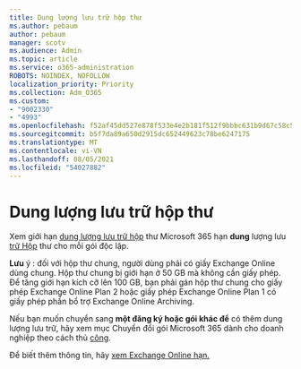 ```yaml
---
title: Dung lượng lưu trữ hộp thư
ms.author: pebaum
author: pebaum
manager: scotv
ms.audience: Admin
ms.topic: article
ms.service: o365-administration
ROBOTS: NOINDEX, NOFOLLOW
localization_priority: Priority
ms.collection: Adm_O365
ms.custom:
- "9002330"
- "4993"
ms.openlocfilehash: f52af45dd527e878f533e4e2b181f512f9bbbc631b9d67c58c5ec1ffcd19ea84
ms.sourcegitcommit: b5f7da89a650d2915dc652449623c78be6247175
ms.translationtype: MT
ms.contentlocale: vi-VN
ms.lasthandoff: 08/05/2021
ms.locfileid: "54027882"
---
```

# <a name="mailbox-storage"></a>Dung lượng lưu trữ hộp thư

Xem giới hạn [dung lượng lưu trữ hộp](https://docs.microsoft.com/office365/servicedescriptions/exchange-online-service-description/exchange-online-limits#mailbox-storage-limits) thư Microsoft 365 hạn **dung** lượng lưu [trữ Hộp](https://docs.microsoft.com/office365/servicedescriptions/exchange-online-service-description/exchange-online-limits#storage-limits-across-standalone-plans) thư cho mỗi gói độc lập. 

**Lưu** ý : đối với hộp thư chung, người dùng phải có giấy Exchange Online dùng chung. Hộp thư chung bị giới hạn ở 50 GB mà không cần giấy phép. Để tăng giới hạn kích cỡ lên 100 GB, bạn phải gán hộp thư chung cho giấy phép Exchange Online Plan 2 hoặc giấy phép Exchange Online Plan 1 có giấy phép phần bổ trợ Exchange Online Archiving.

Nếu bạn muốn chuyển sang **một đăng ký hoặc gói khác để** có thêm dung lượng lưu trữ, hãy xem mục Chuyển đổi gói Microsoft 365 dành cho doanh nghiệp theo cách thủ [công](https://docs.microsoft.com/microsoft-365/commerce/subscriptions/switch-plans-manually?view=o365-worldwide).

Để biết thêm thông tin, hãy [xem Exchange Online hạn.](https://docs.microsoft.com/office365/servicedescriptions/exchange-online-service-description/exchange-online-limits)

